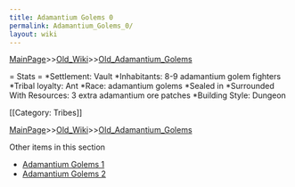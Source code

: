 ```yaml
---
title: Adamantium Golems 0
permalink: Adamantium_Golems_0/
layout: wiki
---
```


[MainPage](/keeperrl_wiki/ "wikilink")>>[Old_Wiki](/keeperrl_wiki/Old_Wiki "wikilink")>>[Old_Adamantium_Golems](/keeperrl_wiki/Old_Adamantium_Golems "wikilink")

= Stats =
*Settlement: Vault
*Inhabitants: 8-9 adamantium golem fighters
*Tribal loyalty: Ant
*Race: adamantium golems
*Sealed in
*Surrounded With Resources: 3 extra adamantium ore patches
*Building Style: Dungeon 

[[Category: Tribes]]

[MainPage](/keeperrl_wiki/ "wikilink")>>[Old_Wiki](/keeperrl_wiki/Old_Wiki "wikilink")>>[Old_Adamantium_Golems](/keeperrl_wiki/Old_Adamantium_Golems "wikilink")

Other items in this section
-    [Adamantium Golems 1](/keeperrl_wiki/Adamantium_Golems_1 "wikilink")
-    [Adamantium Golems 2](/keeperrl_wiki/Adamantium_Golems_2 "wikilink")
